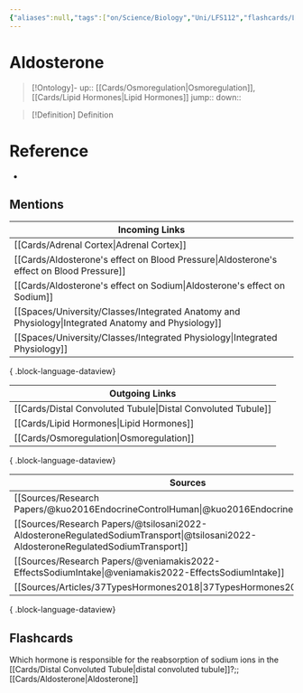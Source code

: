 ```yaml
---
{"aliases":null,"tags":["on/Science/Biology","Uni/LFS112","flashcards/LFS112"],"date created":"2022-11-30 Wed","edited":"2023-04-06 Thu","dg-publish":true,"permalink":"/cards/aldosterone/","dgPassFrontmatter":true}
---
```


# Aldosterone

> [!Ontology]-
> up:: [[Cards/Osmoregulation\|Osmoregulation]], [[Cards/Lipid Hormones\|Lipid Hormones]]
> jump::
> down:: 

> [!Definition] Definition

# Reference

- 

## Mentions

| Incoming Links                                                                                        |
| ----------------------------------------------------------------------------------------------------- |
| [[Cards/Adrenal Cortex\|Adrenal Cortex]]                                                           |
| [[Cards/Aldosterone's effect on Blood Pressure\|Aldosterone's effect on Blood Pressure]]           |
| [[Cards/Aldosterone's effect on Sodium\|Aldosterone's effect on Sodium]]                           |
| [[Spaces/University/Classes/Integrated Anatomy and Physiology\|Integrated Anatomy and Physiology]] |
| [[Spaces/University/Classes/Integrated Physiology\|Integrated Physiology]]                         |

{ .block-language-dataview}

| Outgoing Links                                                  |
| --------------------------------------------------------------- |
| [[Cards/Distal Convoluted Tubule\|Distal Convoluted Tubule]] |
| [[Cards/Lipid Hormones\|Lipid Hormones]]                     |
| [[Cards/Osmoregulation\|Osmoregulation]]                     |

{ .block-language-dataview}

| Sources                                                                                                                               |
| ------------------------------------------------------------------------------------------------------------------------------------- |
| [[Sources/Research Papers/@kuo2016EndocrineControlHuman\|@kuo2016EndocrineControlHuman]]                                           |
| [[Sources/Research Papers/@tsilosani2022-AldosteroneRegulatedSodiumTransport\|@tsilosani2022-AldosteroneRegulatedSodiumTransport]] |
| [[Sources/Research Papers/@veniamakis2022-EffectsSodiumIntake\|@veniamakis2022-EffectsSodiumIntake]]                               |
| [[Sources/Articles/37TypesHormones2018\|37TypesHormones2018]]                                                                      |

{ .block-language-dataview}

## Flashcards

Which hormone is responsible for the reabsorption of sodium ions in the [[Cards/Distal Convoluted Tubule\|distal convoluted tubule]]?;;[[Cards/Aldosterone\|Aldosterone]]
<!--SR:!2024-09-03,1,130-->
